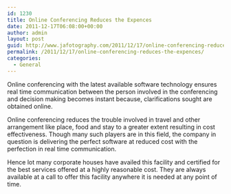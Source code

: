 ```yaml
---
id: 1230
title: Online Conferencing Reduces the Expences
date: 2011-12-17T06:08:00+00:00
author: admin
layout: post
guid: http://www.jafotography.com/2011/12/17/online-conferencing-reduces-the-expences/
permalink: /2011/12/17/online-conferencing-reduces-the-expences/
categories:
  - General
---
```

Online conferencing with the latest available software technology ensures real time communication between the person involved in the conferencing and decision making becomes instant because, clarifications sought are obtained online.

Online conferencing reduces the trouble involved in travel and other arrangement like place, food and stay to a greater extent resulting in cost effectiveness. Though many such players are in this field, the company in question is delivering the perfect software at reduced cost with the perfection in real time communication.

Hence lot many corporate houses have availed this facility and certified for the best services offered at a highly reasonable cost. They are always available at a call to offer this facility anywhere it is needed at any point of time.